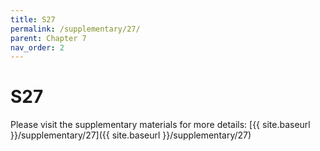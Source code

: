```yaml
---
title: S27
permalink: /supplementary/27/
parent: Chapter 7
nav_order: 2
---
```


# S27

Please visit the supplementary materials for more details: [{{ site.baseurl }}/supplementary/27]({{ site.baseurl }}/supplementary/27)
